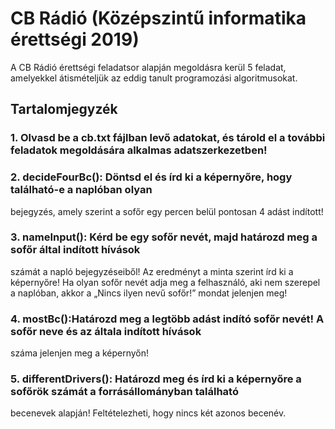 # CB Rádió (Középszintű informatika érettségi 2019)

A CB Rádió érettségi feladatsor alapján megoldásra kerül 5 feladat, amelyekkel átismételjük az eddig tanult programozási algoritmusokat.

## Tartalomjegyzék
  ### 1. Olvasd be a cb.txt fájlban levő adatokat, és tárold el a további feladatok megoldására alkalmas adatszerkezetben!

  ### 2. decideFourBc(): Döntsd el és írd ki a képernyőre, hogy található-e a naplóban olyan
  bejegyzés, amely szerint a sofőr egy percen belül pontosan 4 adást indított! 

  ### 3. nameInput(): Kérd be egy sofőr nevét, majd határozd meg a sofőr által indított hívások
  számát a napló bejegyzéseiből! Az eredményt a minta szerint írd ki a képernyőre! Ha olyan
  sofőr nevét adja meg a felhasználó, aki nem szerepel a naplóban, akkor a „Nincs ilyen nevű
  sofőr!” mondat jelenjen meg!

  ### 4. mostBc():Határozd meg a legtöbb adást indító sofőr nevét! A sofőr neve és az általa indított hívások
  száma jelenjen meg a képernyőn!

  ### 5. differentDrivers(): Határozd meg és írd ki a képernyőre a sofőrök számát a forrásállományban található
  becenevek alapján! Feltételezheti, hogy nincs két azonos becenév. 
